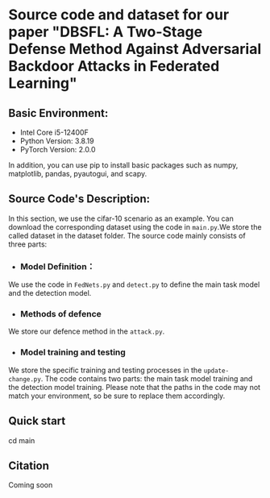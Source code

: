 # Source code and dataset for our paper "DBSFL: A Two-Stage Defense Method Against Adversarial Backdoor Attacks in Federated Learning"

## Basic Environment:
- Intel Core i5-12400F
- Python Version: 3.8.19
- PyTorch Version: 2.0.0

In addition, you can use pip to install basic packages such as numpy, matplotlib, pandas, pyautogui, and scapy.

## Source Code's Description:
In this section, we use the cifar-10 scenario as an example. You can download the corresponding dataset using the code in `main.py`.We store the called dataset in the dataset folder. 
The source code mainly consists of three parts:

- ### Model Definition：
We use the code in `FedNets.py` and `detect.py` to define the main task model and the detection model.

- ### Methods of defence
We store our defence method in the `attack.py`.

- ### Model training and testing
We store the specific training and testing processes in the `update-change.py`.
The code contains two parts: the main task model training and the detection model training. Please note that the paths in the code may not match your environment, so be sure to replace them accordingly.

## Quick start
cd main

## Citation
Coming soon

